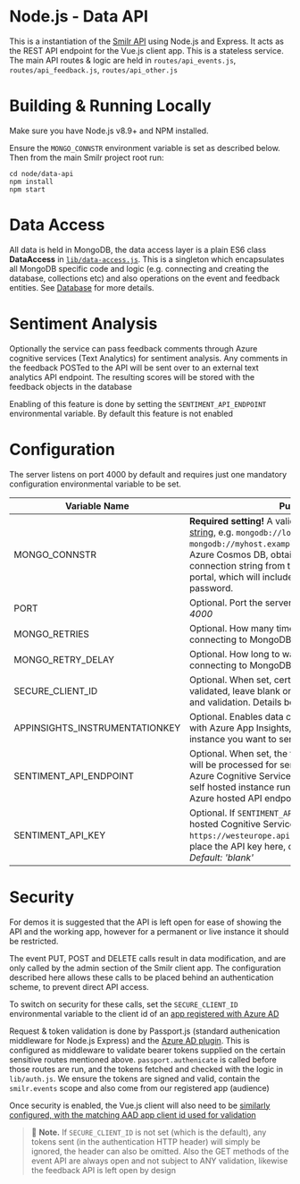 # Node.js - Data API
This is a instantiation of the [Smilr API](../../docs/api-model) using Node.js and Express. It acts as the REST API endpoint for the Vue.js client app. This is a stateless service. The main API routes & logic are held in `routes/api_events.js`, `routes/api_feedback.js`, `routes/api_other.js`


# Building & Running Locally
Make sure you have Node.js v8.9+ and NPM installed.

Ensure the `MONGO_CONNSTR` environment variable is set as described below.  
Then from the main Smilr project root run:
```
cd node/data-api
npm install
npm start
```


# Data Access
All data is held in MongoDB, the data access layer is a plain ES6 class **DataAccess** in [`lib/data-access.js`](lib/data-access.js). This is a singleton which encapsulates all MongoDB specific code and logic (e.g. connecting and creating the database, collections etc) and also operations on the event and feedback entities. See [Database](../../docs/database.md) for more details.


# Sentiment Analysis
Optionally the service can pass feedback comments through Azure cognitive services (Text Analytics) for sentiment analysis. Any comments in the feedback POSTed to the API will be sent over to an external text analytics API endpoint. The resulting scores will be stored with the feedback objects in the database 

Enabling of this feature is done by setting the `SENTIMENT_API_ENDPOINT` environmental variable. By default this feature is not enabled

# Configuration
The server listens on port 4000 by default and requires just one mandatory configuration environmental variable to be set.


|Variable Name|Purpose|
|-------------|-------|
|MONGO_CONNSTR|**Required setting!** A valid [MongoDB connection string](https://docs.mongodb.com/v3.4/reference/connection-string/), e.g. `mongodb://localhost` or `mongodb://myhost.example.net:27017`. When using Azure Cosmos DB, obtain the full Mongo connection string from the Cosmos instance in the portal, which will include the username & password.
|PORT|Optional. Port the server will listen on. *Default: 4000*|
|MONGO_RETRIES|Optional. How many times the server will retry connecting to MongoDB. *Default: 6*|
|MONGO_RETRY_DELAY|Optional. How long to wait in seconds, before retry connecting to MongoDB. *Default: 15*|
|SECURE_CLIENT_ID|Optional. When set, certain admin API calls will be validated, leave blank or unset to disable security and validation. Details below. *Default: 'blank'*|
|APPINSIGHTS_INSTRUMENTATIONKEY|Optional. Enables data collection and monitoring with Azure App Insights, set to the key of the instance you want to send data to. *Default: 'blank'*|
|SENTIMENT_API_ENDPOINT|Optional. When set, the feedback comment text will be processed for sentiment analysis using Azure Cognitive Services. Endpoint can point to a self hosted instance running in a container, or a Azure hosted API endpoint *Default: 'blank'*|
|SENTIMENT_API_KEY|Optional. If `SENTIMENT_API_ENDPOINT` points to Azure hosted Cognitive Service (e.g. `https://westeurope.api.cognitive.microsoft.com`), place the API key here, otherwise can be omitted *Default: 'blank'*|

# Security
For demos it is suggested that the API is left open for ease of showing the API and the working app, however for a permanent or live instance it should be restricted.

The event PUT, POST and DELETE calls result in data modification, and are only called by the admin section of the Smilr client app. The configuration described here allows these calls to be placed behind an authentication scheme, to prevent direct API access. 

To switch on security for these calls, set the `SECURE_CLIENT_ID` environmental variable to the client id of an [app registered with Azure AD](https://docs.microsoft.com/en-us/azure/active-directory/develop/quickstart-register-app)

Request & token validation is done by Passport.js (standard authenication middleware for Node.js Express) and the [Azure AD plugin](https://github.com/AzureAD/passport-azure-ad). This is configured as middleware to validate bearer tokens supplied on the certain sensitive routes mentioned above. `passport.authenicate` is called before those routes are run, and the tokens fetched and checked with the logic in `lib/auth.js`. We ensure the tokens are signed and valid, contain the `smilr.events` scope and also come from our registered app (audience)

Once security is enabled, the Vue.js client will also need to be [similarly configured, with the matching AAD app client id used for validation](../../vue/#security)

> :speech_balloon: **Note.** If `SECURE_CLIENT_ID` is not set (which is the default), any tokens sent (in the authentication HTTP header) will simply be ignored, the header can also be omitted. Also the GET methods of the event API are always open and not subject to ANY validation, likewise the feedback API is left open by design
